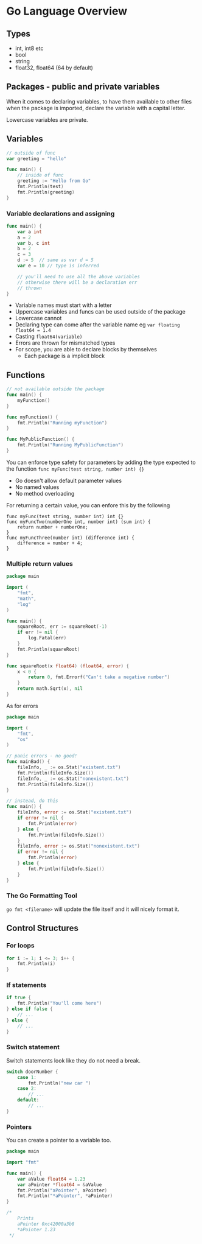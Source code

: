 # Go Language Overview

## Types

- int, int8 etc
- bool
- string
- float32, float64 (64 by default)

## Packages - public and private variables

When it comes to declaring variables, to have them available to other files when the package is imported, declare the variable with a capital letter.

Lowercase variables are private.

## Variables

```go
// outside of func
var greeting = "hello"

func main() {
	// inside of func
	greeting := "Hello from Go"
	fmt.Println(test)
	fmt.Println(greeting)
}
```

### Variable declarations and assigning

```go
func main() {
	var a int
	a = 2
	var b, c int
	b = 2
	c = 3
	d := 5	// same as var d = 5
	var e = 10 // type is inferred

	// you'll need to use all the above variables
	// otherwise there will be a declaration err
	// thrown
}
```

- Variable names must start with a letter
- Uppercase variables and funcs can be used outside of the package
- Lowercase cannot
- Declaring type can come after the variable name eg `var floating float64 = 1.4`
- Casting `float64(variable)`
- Errors are thrown for mismatched types
- For scope, you are able to declare blocks by themselves
	- Each package is a implicit block

## Functions

```go
// not available outside the package
func main() {
	myFunction()
}

func myFunction() {
	fmt.Println("Running myFunction")
}

func MyPublicFunction() {
	fmt.Println("Running MyPublicFunction")
}
```

You can enforce type safety for parameters by adding the type expected to the function `func myFunc(test string, number int) {}`

- Go doesn't allow default parameter values
- No named values
- No method overloading

For returning a certain value, you can enfore this by the following
```
func myFunc(test string, number int) int {}
func myFuncTwo(numberOne int, number int) (sum int) {
	return number + numberOne;
}
func myFuncThree(number int) (difference int) {
	difference = number + 4;
}
```

### Multiple return values

```go
package main

import (
	"fmt",
	"math",
	"log"
)

func main() {
	squareRoot, err := squareRoot(-1)
	if err != nil {
		log.Fatal(err)
	}
	fmt.Println(squareRoot)
}

func squareRoot(x float64) (float64, error) {
	x < 0 {
		return 0, fmt.Errorf("Can't take a negative number")
	}
	return math.Sqrt(x), nil
}
```

As for errors

```go
package main

import (
	"fmt",
	"os"
)

// panic errors - no good!
func mainBad() {
	fileInfo, _ := os.Stat("existent.txt")
	fmt.Println(fileInfo.Size())
	fileInfo, _ := os.Stat("nonexistent.txt")
	fmt.Println(fileInfo.Size())
}

// instead, do this
func main() {
	fileInfo, error := os.Stat("existent.txt")
	if error != nil {
		fmt.Println(error)
	} else {
		fmt.Println(fileInfo.Size())
	}
	fileInfo, error := os.Stat("nonexistent.txt")
	if error != nil {
		fmt.Println(error)
	} else {
		fmt.Println(fileInfo.Size())
	}
}
```

### The Go Formatting Tool

`go fmt <filename>` will update the file itself and it will nicely format it.

## Control Structures

### For loops

```go
for i := 1; i <= 3; i++ {
	fmt.Println(i)
}
```

### If statements


```go
if true {
	fmt.Println("You'll come here")
} else if false {
	// ...
} else {
	// ...
}
```

### Switch statement

Switch statements look like they do not need a break.

```go
switch doorNumber {
	case 1:
		fmt.Println("new car ")
	case 2:
		// ...
	default:
		// ...
}
```

### Pointers

You can create a pointer to a variable too.

```go
package main

import "fmt"

func main() {
	var aValue float64 = 1.23
	var aPointer *float64 = &aValue
	fmt.Println("aPointer", aPointer)
	fmt.Println("*aPointer", *aPointer)
}

/*
	Prints
	aPointer 0xc42000a3b8
	*aPointer 1.23
 */
```
